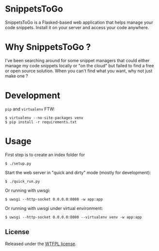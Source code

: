 # SnippetsToGo

SnippetsToGo is a Flasked-based web application that helps manage your code snippets. Install it on your server and access your code anywhere.

# Why SnippetsToGo ?

I've been searching around for some snippet managers that could either manage my code snippets locally or "on the cloud" but failed to find a free or open source solution. When you can't find what you want, why not just make one ?

# Development

`pip` and `virtualenv` FTW:

```
$ virtualenv --no-site-packages venv
$ pip install -r requirements.txt
```

# Usage

First step is to create an index folder for 
```
$ ./setup.py
```

Start the web server in "quick and dirty" mode (mostly for development):
```
$ ./quick_run.py
```

Or running with uwsgi:
```
$ uwsgi --http-socket 0.0.0.0:8080 -w app:app
```

Or running with uwsgi under virtual environment:
```
$ uwsgi --http-socket 0.0.0.0:8080 --virtualenv venv -w app:app
```

## License

Released under the [WTFPL license](LICENSE.md).
